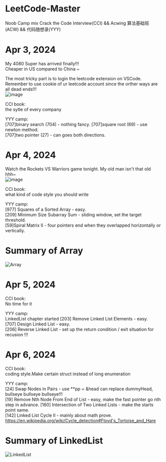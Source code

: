 # LeetCode-Master
Noob Camp mix Crack the Code Interview(CCI) && Acwing 算法基础班(ACW) && 代码随想录(YYY)  

# Apr 3, 2024
My 4080 Super has arrived finally!!!   
Cheaper in US compared to China ~   

The most tricky part is to login the leetcode extension on VSCode.   
Remember to use cookie of ur leetcode account since the orther ways are all dead ends!!!    
![image](https://github.com/Justinquant/LeetCode-Master/assets/147337004/be3a455b-3135-4c9d-a95b-2fee2128787d)

CCI book:    
the sytle of every company

YYY camp:         
[707]binary search (704) - nothing fancy. 
[707]square root (69) - use newton method.      
[707]two pointer (27) - can goes both directions.  

# Apr 4, 2024
Watch the Rockets VS Warriors game tonight.
My old man isn't that old hhh~          
![image](https://github.com/Justinquant/LeetCode-Master/assets/147337004/432aee56-099e-4552-8ea9-bb7ff247f447)

CCI book:    
what kind of code style you should write

YYY camp:         
[977] Squares of a Sorted Array - easy.  
[209] Minimum Size Subarray Sum - sliding window, set the target threshold.  
[59]Spiral Matrix II - four pointers end when they overlapped horizontally or vertically.  

# Summary of Array
![Array](https://github.com/Justinquant/LeetCode-Master/assets/147337004/600d5385-7dc6-43ec-91c5-7500bc517eab)

# Apr 5, 2024
CCI book:    
No time for it

YYY camp:         
LinkedList chapter started
[203] Remove Linked List Elements - easy.   
[707] Design Linked List - easy.   
[206] Reverse Linked List - set up the return condition / exit situation for recusion !!!   

# Apr 6, 2024
CCI book:    
coding style.Make certain struct instead of long enumeration

YYY camp:         
[24] Swap Nodes in Pairs - use **pp = &head can replace dummyHead, bullseye bullseye bullseye!!!                   
[19] Remove Nth Node From End of List - easy, make the fast pointer go nth step in advance.
[160] Intersection of Two Linked Lists - make the starts point same.     
[142] Linked List Cycle II - mainly about math prove.    
https://en.wikipedia.org/wiki/Cycle_detection#Floyd's_Tortoise_and_Hare

# Summary of LinkedList
![LinkedList](https://github.com/Justinquant/LeetCode-Master/assets/147337004/c857c573-1e57-4018-9167-d2e98e2f8306)














